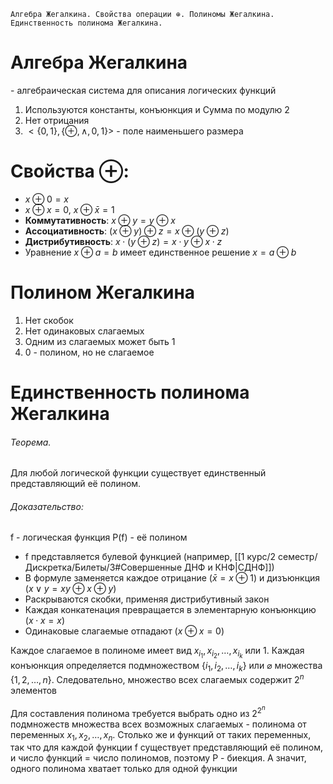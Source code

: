	Алгебра Жегалкина. Свойства операции ⊕. Полиномы Жегалкина. Единственность полинома Жегалкина.

# **Алгебра Жегалкина**
\- алгебраическая система для описания логических функций
   1. Используются константы, конъюнкция и Сумма по модулю 2
   2. Нет отрицания
   3. $<\{0,1\},\{\oplus,\wedge,0,1\}>$ - поле наименьшего размера

# Свойства $\oplus$:
- $x\oplus 0 = x$
- $x \oplus x = 0$, $x \oplus \bar x = 1$
- **Коммутативность**: $x \oplus y = y \oplus x$
- **Ассоциативность**: $(x \oplus y) \oplus z = x \oplus (y \oplus z)$
- **Дистрибутивность**: $x \cdot (y \oplus z) = x \cdot y \oplus x \cdot z$
- Уравнение $x \oplus a = b$ имеет единственное решение $x = a \oplus b$

# Полином Жегалкина
   1. Нет скобок
   2. Нет одинаковых слагаемых
   3. Одним из слагаемых может быть 1
   4. 0 - полином, но не слагаемое

# Единственность полинома Жегалкина
###### Теорема.
Для любой логической функции существует единственный представляющий её полином.

###### Доказательство:
f - логическая функция
P(f) - её полином

- f представляется булевой функцией (например, [[1 курс/2 семестр/Дискретка/Билеты/3#Совершенные ДНФ и КНФ|СДНФ]])
- В формуле заменяется каждое отрицание ($\bar x = x \oplus 1$) и дизъюнкция ($x \vee y = xy \oplus x \oplus y$)
- Раскрываются скобки, применяя дистрибутивный закон
- Каждая конкатенация превращается в элементарную конъюнкцию ($x \cdot x = x$)
- Одинаковые слагаемые отпадают ($x \oplus x = 0$)

Каждое слагаемое в полиноме имеет вид $x_{i_1}, x_{i_2}, \dots, x_{i_k}$ или 1. Каждая конъюнкция определяется подмножеством $\{i_1, i_2, \dots, i_k\}$ или $\varnothing$ множества $\{1, 2, \dots, n\}$. Следовательно, множество всех слагаемых содержит $2^n$ элементов

Для составления полинома требуется выбрать одно из $2^{2^n}$ подмножеств множества всех возможных слагаемых - полинома от переменных $x_1, x_2, \dots, x_n$. Столько же и функций от таких переменных, так что для каждой функции f существует представляющий её полином, и число функций = число полиномов, поэтому P - биекция. А значит, одного полинома хватает только для одной функции
   